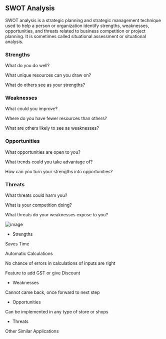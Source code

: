 ## SWOT Analysis ##

SWOT analysis is a strategic planning and strategic management technique used to help a person or organization identify strengths, weaknesses, opportunities, and threats related to business competition or project planning. It is sometimes called situational assessment or situational analysis.

### Strengths ###

What do you do well?

What unique resources can you draw on?

What do others see as your strengths?

### Weaknesses ###

What could you improve?

Where do you have fewer resources than others?

What are others likely to see as weaknesses?

### Opportunities ###

What opportunities are open to you?

What trends could you take advantage of?

How can you turn your strengths into opportunities?

### Threats ###

What threats could harm you?

What is your competition doing?

What threats do your weaknesses expose to you? 

![image](https://user-images.githubusercontent.com/72429535/143095359-8ba604ce-bd8a-4262-8af4-168569326c3f.png)

- Strengths

Saves Time

Automatic Calculations

No chance of errors in calculations of inputs are right

Feature to add GST or give Discount

- Weaknesses

Cannot came back, once forward to next step

- Opportunities

Can be implemented in any type of store or shops

- Threats

Other Similar Applications

